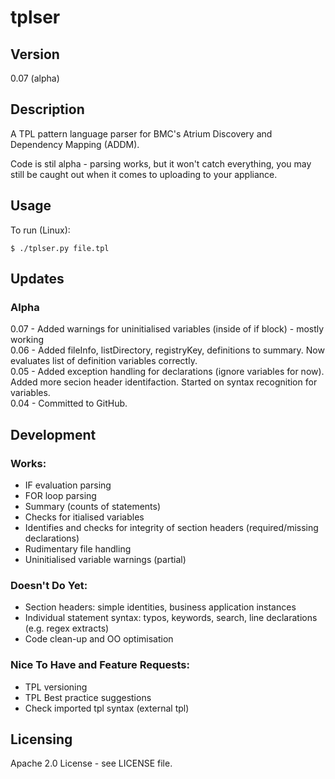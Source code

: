 # tplser

## Version

0.07 (alpha)

## Description

A TPL pattern language parser for BMC's Atrium Discovery and Dependency Mapping (ADDM).

Code is stil alpha - parsing works, but it won't catch everything, you may still be caught out when it comes to uploading to your appliance.

## Usage

To run (Linux):

    $ ./tplser.py file.tpl

## Updates

### Alpha

0.07 - Added warnings for uninitialised variables (inside of if block) - mostly working<br>
0.06 - Added fileInfo, listDirectory, registryKey, definitions to summary. Now evaluates list of definition variables correctly.<br>
0.05 - Added exception handling for declarations (ignore variables for now). Added more secion header identifaction. Started on syntax recognition for variables.<br>
0.04 - Committed to GitHub.

## Development

### Works:

* IF evaluation parsing
* FOR loop parsing
* Summary (counts of statements)
* Checks for itialised variables
* Identifies and checks for integrity of section headers (required/missing declarations)
* Rudimentary file handling
* Uninitialised variable warnings (partial)

### Doesn't Do Yet:

* Section headers: simple identities, business application instances
* Individual statement syntax: typos, keywords, search, line declarations (e.g. regex extracts)
* Code clean-up and OO optimisation

### Nice To Have and Feature Requests:

* TPL versioning
* TPL Best practice suggestions
* Check imported tpl syntax (external tpl)

## Licensing

Apache 2.0 License - see LICENSE file.
